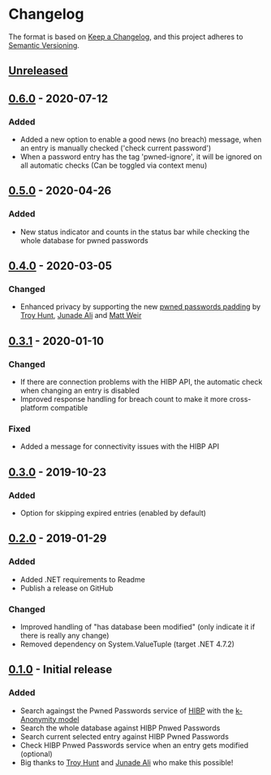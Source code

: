 # Changelog
The format is based on [Keep a Changelog](https://keepachangelog.com/en/1.0.0/),
and this project adheres to [Semantic Versioning](https://semver.org/spec/v2.0.0.html).

## [Unreleased]
### 

## [0.6.0] - 2020-07-12
### Added
 - Added a new option to enable a good news (no breach) message, when an entry is manually checked ('check current password')
 - When a password entry has the tag 'pwned-ignore', it will be ignored on all automatic checks (Can be toggled via context menu)

## [0.5.0] - 2020-04-26
### Added
 - New status indicator and counts in the status bar while checking the whole database for pwned passwords

## [0.4.0] - 2020-03-05
### Changed
 - Enhanced privacy by supporting the new [pwned passwords padding](https://www.troyhunt.com/enhancing-pwned-passwords-privacy-with-padding/) by [Troy Hunt], [Junade Ali] and [Matt Weir]

## [0.3.1] - 2020-01-10
### Changed
 - If there are connection problems with the HIBP API, the automatic check when changing an entry is disabled
 - Improved response handling for breach count to make it more cross-platform compatible

### Fixed
 - Added a message for connectivity issues with the HIBP API

## [0.3.0] - 2019-10-23
### Added
 - Option for skipping expired entries (enabled by default)

## [0.2.0] - 2019-01-29
### Added
 - Added .NET requirements to Readme 
 - Publish a release on GitHub

### Changed
 - Improved handling of "has database been modified" (only indicate it if there is really any change)
 - Removed dependency on System.ValueTuple (target .NET 4.7.2)

## [0.1.0] - Initial release
### Added
 - Search againgst the Pwned Passwords service of [HIBP](https://haveibeenpwned.com) with the [k-Anonymity model](https://blog.cloudflare.com/validating-leaked-passwords-with-k-anonymity/)
 - Search the whole database against HIBP Pnwed Passwords
 - Search current selected entry against HIBP Pwned Passwords
 - Check HIBP Pnwed Passwords service when an entry gets modified (optional)
 - Big thanks to [Troy Hunt] and [Junade Ali] who make this possible!

[Unreleased]: https://github.com/kapsiR/HaveIBeenPwnedKeePassPlugin/compare/v0.6.0...HEAD
[0.6.0]: https://github.com/kapsiR/HaveIBeenPwnedKeePassPlugin/compare/v0.5.0...v0.6.0
[0.5.0]: https://github.com/kapsiR/HaveIBeenPwnedKeePassPlugin/compare/v0.4.0...v0.5.0
[0.4.0]: https://github.com/kapsiR/HaveIBeenPwnedKeePassPlugin/compare/v0.3.1...v0.4.0
[0.3.1]: https://github.com/kapsiR/HaveIBeenPwnedKeePassPlugin/compare/v0.3.0...v0.3.1
[0.3.0]: https://github.com/kapsiR/HaveIBeenPwnedKeePassPlugin/compare/v0.2.0...v0.3.0
[0.2.0]: https://github.com/kapsiR/HaveIBeenPwnedKeePassPlugin/compare/v0.1.0...v0.2.0
[0.1.0]: https://github.com/kapsiR/HaveIBeenPwnedKeePassPlugin/releases/tag/v0.1.0

[Troy Hunt]: https://www.troyhunt.com
[Junade Ali]: https://icyapril.com
[Matt Weir]: https://reusablesec.blogspot.com/